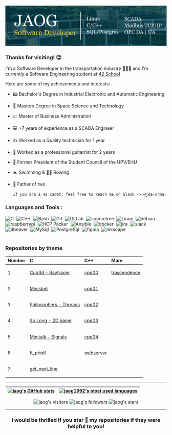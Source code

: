 [![imagen_portada_linkedin](img/jaog_linkedin.jpg)](https://www.linkedin.com/in/jon-ander-de-ormaetxea-garaizar/)

### Thanks for visiting! 😉

I'm a Software Developer in the transportation industry 🚦🚧🚛 and I'm currently a Software Engineering student at [42 School](https://www.42urduliz.com/)

Here are some of my achievements and interests:

* 📟  Bachelor´s Degree in Industrial Electronic and Automatic Engineering
* 🚀  Masters Degree in Space Science and Technology
* 💹  Master of Business Administration
* 💻  +7 years of experience as a SCADA Engineer
* 👍  Worked as a Quality technician for 1 year
* 🎸  Worked as a professional guitarrist for 2 years
* 📜  Former President of the Student Council of the UPV/EHU
* 🏊  Swimming & 🚣‍♂ Rowing
* 👶  Father of two

	` If you are a 42 cadet: feel free to reach me on Slack -> @jde-orma- `

### Languages and Tools :
<div>
  <img src="https://cdn.jsdelivr.net/gh/devicons/devicon/icons/c/c-original.svg" title="C" alt="C" width="40" height="40"/>&nbsp;
  <img src="https://cdn.jsdelivr.net/gh/devicons/devicon/icons/cplusplus/cplusplus-original.svg" title="C++" alt="C++" width="40" height="40"/>&nbsp;
  <img src="https://cdn.jsdelivr.net/gh/devicons/devicon/icons/bash/bash-original.svg" title="Bash" alt="Bash" width="40" height="40"/>&nbsp;
  <img src="https://cdn.jsdelivr.net/gh/devicons/devicon/icons/git/git-original.svg" title="Git" alt="Git" width="40" height="40"/>&nbsp;
  <img src="https://cdn.jsdelivr.net/gh/devicons/devicon/icons/gitlab/gitlab-plain.svg" title="GitLab" alt="GitLab" width="40" height="40"/>&nbsp;
  <img src="https://cdn.jsdelivr.net/gh/devicons/devicon/icons/sourcetree/sourcetree-original.svg" title="Sourcetree" alt="sourcetree" width="40" height="40"/>&nbsp;
  <img src="https://cdn.jsdelivr.net/gh/devicons/devicon/icons/linux/linux-original.svg" title="Linux" alt="Linux" width="40" height="40"/>&nbsp;
  <img src="https://cdn.jsdelivr.net/gh/devicons/devicon/icons/debian/debian-original.svg" title="Debian" alt="debian" width="40" height="40"/>&nbsp;
  <img src="https://cdn.jsdelivr.net/gh/devicons/devicon/icons/raspberrypi/raspberrypi-plain.svg" title="Raspberrypi" alt="raspberrypi" width="40" height="40"/>&nbsp;
  <img src="https://cdn.jsdelivr.net/gh/devicons/devicon/icons/packer/packer-plain.svg" title="HCP Packer" alt="HCP Packer" width="40" height="40"/>&nbsp;
  <img src="https://cdn.jsdelivr.net/gh/devicons/devicon/icons/ansible/ansible-original.svg" title="Ansible" alt="Ansible" width="40" height="40"/>&nbsp;
  <img src="https://cdn.jsdelivr.net/gh/devicons/devicon/icons/docker/docker-plain.svg" title="Docker" alt="docker" width="40" height="40"/>&nbsp;
  <img src="https://cdn.jsdelivr.net/gh/devicons/devicon/icons/jira/jira-original.svg" title="Jira" alt="jira" width="40" height="40"/>&nbsp;
  <img src="https://cdn.jsdelivr.net/gh/devicons/devicon/icons/slack/slack-original.svg" title="Slack" alt="slack" width="40" height="40"/>&nbsp;
  <img src="https://cdn.jsdelivr.net/gh/devicons/devicon/icons/dbeaver/dbeaver-original.svg" title="Dbeaver" alt="dbeaver" width="40" height="40"/>&nbsp;
  <img src="https://cdn.jsdelivr.net/gh/devicons/devicon/icons/mysql/mysql-original.svg" title="MySql" alt="MySql" width="40" height="40"/>&nbsp;
  <img src="https://cdn.jsdelivr.net/gh/devicons/devicon/icons/postgresql/postgresql-original.svg" title="PostreSql" alt="PostgreSql" width="40" height="40"/>&nbsp;
  <img src="https://cdn.jsdelivr.net/gh/devicons/devicon/icons/figma/figma-original.svg" title="Figma" alt="figma" width="40" height="40"/>&nbsp;
  <img src="https://cdn.jsdelivr.net/gh/devicons/devicon/icons/inkscape/inkscape-original.svg" title="Inkscape" alt="inkscape" width="40" height="40"/>&nbsp;
</div>
<br>

### Repositories by theme

| Number | C | C++ | More |
|---|:---|:---|:---|
| 1 | <!-- 1 C --> <p><a href="https://github.com/jaog1992/42_cub3D" > Cub3d - Raytracer </a></p>  | <!-- 1 CPP --> <p><a href="https://github.com/jaog1992/42_cpp_modules/cpp00" > cpp00 </a></p> | <p><a href="https://github.com/jaog1992/trascendence" > trascendence </a></p> | |
| 2 | <!-- 2 C--> <p><a href="https://github.com/jaog1992/42_minishell" > Minishell </a></p>  | <!-- 2 CPP --> <p><a href="https://github.com/jaog1992/42_cpp_modules/cpp01" > cpp01 </a></p> | | |
| 3 | <!-- 3 C-->  <p><a href="https://github.com/jaog1992/42_Philosophers" > Philosophers - Threads </a></p>  | <!-- 3 CPP --> <p><a href="https://github.com/jaog1992/42_cpp_modules/cpp02" > cpp02 </a></p> | | |
| 4 | <!-- 4 C--> <p><a href="https://github.com/jaog1992/42_so_long" > So Long - 2D game </a></p>  | <!-- 4 CPP --> <p><a href="https://github.com/jaog1992/42_cpp_modules/cpp03" > cpp03 </a></p> | | |
| 5 | <!-- 5 C--> <p><a href="https://github.com/jaog1992/42_minitalk" > Minitalk - Signals </a></p>  | <!-- 5 CPP --> <p><a href="https://github.com/jaog1992/42_cpp_modules/cpp04" > cpp04 </a></p> | | |
| 6 | <!-- 6 C--> <p><a href="https://github.com/jaog1992/ft_printf" > ft_printf </a></p>  | <!-- 5 CPP --> <p><a href="https://github.com/jaog1992/Webserver" > webserver </a></p> | | |
| 7 | <!-- 7 C --> <p><a href="https://github.com/jaog1992/get_next_line" > get_next_line </a></p>  | <!-- 7 CPP --> | | |

---

| [![jaog's GitHub stats](https://github-readme-stats.vercel.app/api?username=jaog1992&count_private=true&show_icons=true&hide=issues&hide_border=true&theme=prussian)](https://github.com/jaog1992?tab=repositories) | [![jaog1992's most used languages](https://github-readme-stats.vercel.app/api/top-langs/?username=jaog1992&layout=compact&hide_border=true&theme=prussian)](https://github.com/jaog1992?tab=repositories) |
|:-:|:-:|

<p align="center">
<img alt="jaog's visitors" src="https://komarev.com/ghpvc/?username=jaog1992&color=blue&style=flat&label=visitors" />
<img alt="jaog's followers" src="https://img.shields.io/github/followers/jaog1992?color=blue" />
<img alt="jaog's stars" src="https://img.shields.io/github/stars/jaog1992?color=blue" />
</p>
	
---

<h3 align="center">
	I would be thrilled if you star 🌟 my repositories if they were helpful  to you!
</h3>
